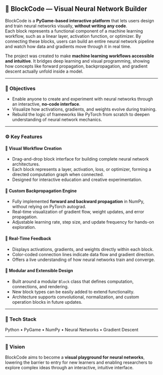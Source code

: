 ## 🧠 BlockCode — Visual Neural Network Builder  

BlockCode is a **PyGame-based interactive platform** that lets users design and train neural networks visually, **without writing any code**.  
Each block represents a functional component of a machine learning workflow, such as a linear layer, activation function, or optimizer. By connecting these blocks, users can build an entire neural network pipeline and watch how data and gradients move through it in real time.  

The project was created to make **machine learning workflows accessible and intuitive**. It bridges deep learning and visual programming, showing how concepts like forward propagation, backpropagation, and gradient descent actually unfold inside a model.  

---

### 🎯 Objectives  
- Enable anyone to create and experiment with neural networks through an interactive, **no-code interface**.  
- Visualize how activations, gradients, and weights evolve during training.  
- Rebuild the logic of frameworks like PyTorch from scratch to deepen understanding of neural network mechanics.  

---

### ⚙️ Key Features  

#### 🧩 Visual Workflow Creation  
- Drag-and-drop block interface for building complete neural network architectures.  
- Each block represents a layer, activation, loss, or optimizer, forming a directed computation graph when connected.  
- Designed for interactive education and creative experimentation.  

#### 🔁 Custom Backpropagation Engine  
- Fully implemented **forward and backward propagation** in NumPy, without relying on PyTorch autograd.  
- Real-time visualization of gradient flow, weight updates, and error propagation.  
- Adjustable learning rate, step size, and update frequency for hands-on exploration.  

#### 🔬 Real-Time Feedback  
- Displays activations, gradients, and weights directly within each block.  
- Color-coded connection lines indicate data flow and gradient direction.  
- Offers a live understanding of how neural networks train and converge.  

#### 🧱 Modular and Extensible Design  
- Built around a modular `Block` class that defines computation, connections, and rendering.  
- New block types can be easily added to extend functionality.  
- Architecture supports convolutional, normalization, and custom operation blocks in future updates.  

---

### 🧠 Tech Stack  
Python • PyGame • NumPy • Neural Networks • Gradient Descent  

---

### 🚀 Vision  
BlockCode aims to become a **visual playground for neural networks**, lowering the barrier to entry for new learners and enabling researchers to explore complex ideas through an interactive, intuitive interface.

